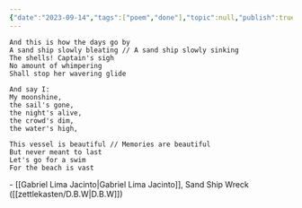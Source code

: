 ```yaml
---
{"date":"2023-09-14","tags":["poem","done"],"topic":null,"publish":true,"sr-due":"2025-02-21","sr-interval":1,"sr-ease":230,"PassFrontmatter":true}
---
```


```special
And this is how the days go by
A sand ship slowly bleating // A sand ship slowly sinking
The shells! Captain's sigh
No amount of whimpering
Shall stop her wavering glide

And say I:
My moonshine,
the sail's gone,
the night's alive,
the crowd's dim,
the water's high,

This vessel is beautiful // Memories are beautiful
But never meant to last
Let's go for a swim
For the beach is vast
```
\- [[Gabriel Lima Jacinto\|Gabriel Lima Jacinto]], Sand Ship Wreck ([[zettlekasten/D.B.W\|D.B.W]])
